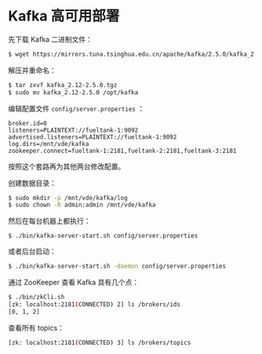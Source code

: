 # Kafka 高可用部署

先下载 Kafka 二进制文件：

```bash
$ wget https://mirrors.tuna.tsinghua.edu.cn/apache/kafka/2.5.0/kafka_2.12-2.5.0.tgz
```

解压并重命名：

```bash
$ tar zxvf kafka_2.12-2.5.0.tgz 
$ sudo mv kafka_2.12-2.5.0 /opt/kafka
```

编辑配置文件 `config/server.properties` ：

```
broker.id=0
listeners=PLAINTEXT://fueltank-1:9092
advertised.listeners=PLAINTEXT://fueltank-1:9092
log.dirs=/mnt/vde/kafka
zookeeper.connect=fueltank-1:2181,fueltank-2:2181,fueltank-3:2181
```

按照这个套路再为其他两台修改配置。

创建数据目录：

```bash
$ sudo mkdir -p /mnt/vde/kafka/log
$ sudo chown -R admin:admin /mnt/vde/kafka
```

然后在每台机器上都执行：

```
$ ./bin/kafka-server-start.sh config/server.properties
```

或者后台启动：

```bash
$ ./bin/kafka-server-start.sh -daemon config/server.properties
```



通过 ZooKeeper 查看 Kafka 具有几个点：

```bash
$ ./bin/zkCli.sh
[zk: localhost:2181(CONNECTED) 2] ls /brokers/ids
[0, 1, 2]
```

查看所有 topics：

```bash
[zk: localhost:2181(CONNECTED) 3] ls /brokers/topics
```





